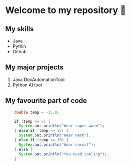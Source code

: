 # Welcome to my repository 👀

## My skills
- Java
- Pythin
- Github

## My major projects
1. Java DocAutomationTool
2. Python AI tool

## My favourite part of code

```java
    double temp = -15.0;

    if (temp <= 5) {
      System.out.println("Wear super warm");
    } else if (temp <= 15) {
      System.out.println("Wear warm");
    } else if (temp <= 30) {
      System.out.println("Wear normal");
    } else {
      System.out.println("You need cooling");
    }
```
